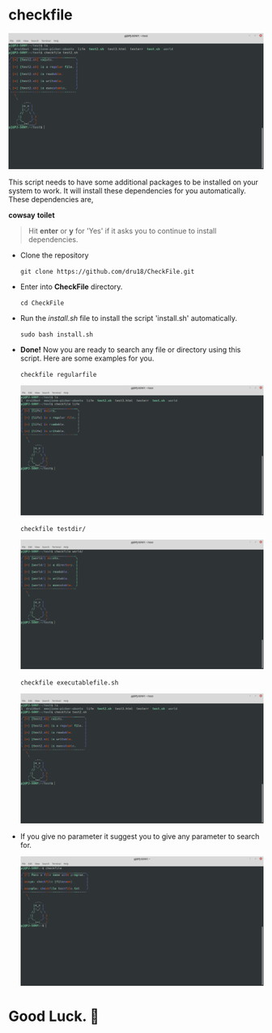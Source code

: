 # checkfile

  ![checkfiler.png](https://github.com/dru18/CheckFile/blob/master/screenshots/checkfilee.png)

This script needs to have some additional packages to be installed on your system to work. It will install these dependencies for you automatically. These dependencies are,

**cowsay**
**toilet**

> Hit **enter** or **y** for 'Yes' if it asks you to continue to install dependencies.

- Clone the repository

  `git clone https://github.com/dru18/CheckFile.git`

- Enter into **CheckFile** directory.

  `cd CheckFile`

- Run the *install.sh* file to install the script 'install.sh' automatically.

  `sudo bash install.sh`

- **Done!** Now you are ready to search any file or directory using this script. Here are some examples for you.

  `checkfile regularfile`

  ![checkfiler.png](https://github.com/dru18/CheckFile/blob/master/screenshots/checkfiler.png)

  `checkfile testdir/`

  ![checkfiler.png](https://github.com/dru18/CheckFile/blob/master/screenshots/checkfiled.png)

  `checkfile executablefile.sh`
  
  ![checkfiler.png](https://github.com/dru18/CheckFile/blob/master/screenshots/checkfilee.png)

- If you give no parameter it suggest you to give any parameter to search for.

  ![screenshot](https://github.com/dru18/CheckFile/blob/master/screenshots/checkfilen.png)

# Good Luck. :penguin:

